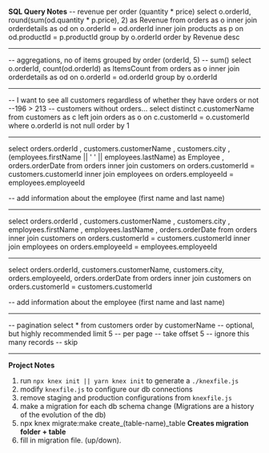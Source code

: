 **SQL Query Notes**
-- revenue per order (quantity * price)
select o.orderId, round(sum(od.quantity * p.price), 2) as Revenue
from orders as o
inner join orderdetails as od on o.orderId = od.orderId
inner join products as p on od.productId = p.productId
group by o.orderId
order by Revenue desc

----------------------------------------------


-- aggregations, no of items grouped by order (orderId, 5) -- sum()
select o.orderId, count(od.orderId) as ItemsCount
from orders as o
inner join orderdetails as od on o.orderId = od.orderId
group by o.orderId

----------------------------------------------


-- I want to see all customers regardless of whether they have orders or not --196 > 213
-- customers without orders...
select distinct c.customerName
from customers as c
left join orders as o on c.customerId = o.customerId
where o.orderId is not null
order by 1

----------------------------------------------

select orders.orderId
    , customers.customerName
    , customers.city
    , (employees.firstName || ' ' || employees.lastName) as Employee
    , orders.orderDate 
from orders
inner join customers on orders.customerId = customers.customerId
inner join employees on orders.employeeId = employees.employeeId

-- add information about the employee (first name and last name)

----------------------------------------------

select orders.orderId
    , customers.customerName
    , customers.city
    , employees.firstName
    , employees.lastName
    , orders.orderDate 
from orders
inner join customers on orders.customerId = customers.customerId
inner join employees on orders.employeeId = employees.employeeId

----------------------------------------------

select orders.orderId, customers.customerName, customers.city, orders.employeeId, orders.orderDate 
from orders
inner join customers on orders.customerId = customers.customerId

-- add information about the employee (first name and last name)

----------------------------------------------

-- pagination
select * from customers
order by customerName -- optional, but highly recommended
limit 5 -- per page -- take
offset 5 -- ignore this many records -- skip


------------------------------------------------------------------------------------------------------------
**Project Notes**

1. run `npx knex init || yarn knex init` to generate a `./knexfile.js`
2. modify `knexfile.js` to configure our db connections
3. remove staging and production configurations from `knexfile.js`
4. make a migration for each db schema change (Migrations are a history of the evolution of the db)
5. npx knex migrate:make create_(table-name)_table **Creates migration folder + table**
6. fill in migration file. (up/down).
